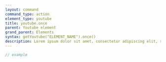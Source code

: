 ```yaml
---
layout: command
command_type: action
element_type: youtube
title: youtube.once
parent: Youtube element
grand_parent: Elements
syntax: getYoutube("ELEMENT_NAME").once()
description: Lorem ipsum dolor sit amet, consectetur adipiscing elit, sed do eiusmod tempor incididunt ut labore et dolore magna aliqua. Ut enim ad minim veniam, quis nostrud exercitation ullamco laboris nisi ut aliquip ex ea commodo consequat.
---
```


```javascript
// example
```